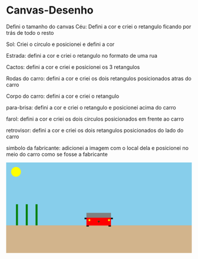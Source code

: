 # Canvas-Desenho

Defini o tamanho do canvas
Céu: Defini a cor e criei o retangulo ficando por trás de todo o resto

Sol: Criei o circulo e posicionei e defini a cor

Estrada: defini a cor e criei o retangulo no formato de uma rua

Cactos: defini a cor e criei e posicionei os 3 retangulos

Rodas do carro: defini a cor e criei os dois retangulos posicionados atras do carro

Corpo do carro: defini a cor e criei o retangulo

para-brisa: defini a cor e criei o retangulo e posicionei acima do carro

farol: defini a cor e criei os dois circulos posicionados em frente ao carro

retrovisor: defini a cor e criei os dois retangulos posicionados do lado do carro

simbolo da fabricante: adicionei a imagem com o local dela e posicionei no meio do carro como se fosse a fabricante

<img src = "img/image.png"/>
